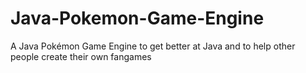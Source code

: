 # Java-Pokemon-Game-Engine
A Java Pokémon Game Engine to get better at Java and to help other people create their own fangames
